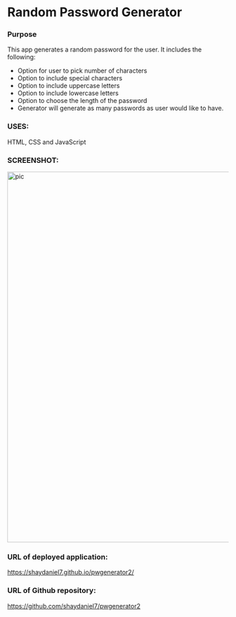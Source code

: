 # Random Password Generator

### Purpose

This app generates a random password for the user. It includes the following:

  * Option for user to pick number of characters
  * Option to include special characters 
  * Option to include uppercase letters
  * Option to include lowercase letters
  * Option to choose the length of the password
  * Generator will generate as many passwords as user would like to have.

### USES: 
HTML, CSS and JavaScript

### SCREENSHOT:

<img width="841" alt="pic" src="https://user-images.githubusercontent.com/67557233/90947238-1eb0a680-e3e9-11ea-8368-430f40384d78.png">

### URL of deployed application: 
https://shaydaniel7.github.io/pwgenerator2/

### URL of Github repository: 
https://github.com/shaydaniel7/pwgenerator2
